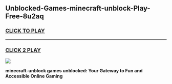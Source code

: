 
## Unblocked-Games-minecraft-unblock-Play-Free-8u2aq
<h3>
<a href="https://premium76.site?title=minecraft-unblock&ref=21A">CLICK TO PLAY</a></h3>
<hr>

<h3>
<a href="https://premium76.site?title=minecraft-unblock&ref=21A">CLICK 2 PLAY</a>
  
</h3>

<a href="https://premium76.site?title=minecraft-unblock&ref=21A"><img src="https://clearcache.store/games.png"></a>


**minecraft-unblock games unblocked: Your Gateway to Fun and Accessible Online Gaming**
